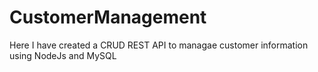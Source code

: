 # CustomerManagement
Here I have created a CRUD REST API to managae customer information using NodeJs and MySQL
